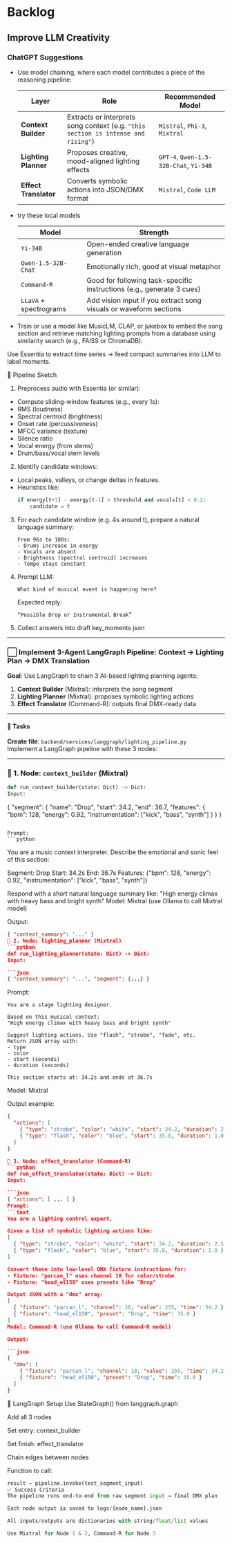# Backlog

## Improve LLM Creativity

### ChatGPT Suggestions

- Use model chaining, where each model contributes a piece of the reasoning pipeline:

  | Layer                 | Role                                                                              | Recommended Model                         |
  | --------------------- | --------------------------------------------------------------------------------- | ----------------------------------------- |
  | **Context Builder**   | Extracts or interprets song context (e.g. `"this section is intense and rising"`) | `Mistral`, `Phi-3`, `Mixtral`             |
  | **Lighting Planner**  | Proposes creative, mood-aligned lighting effects                                  | `GPT-4`, `Qwen-1.5-32B-Chat`, `Yi-34B`        |
  | **Effect Translator** | Converts symbolic actions into JSON/DMX format                                    | `Mistral`, `Code LLM`    |

- try these local models

  | Model                  | Strength                                                              |
  | ---------------------- | --------------------------------------------------------------------- |
  | `Yi-34B`               | Open-ended creative language generation                               |
  | `Qwen-1.5-32B-Chat`    | Emotionally rich, good at visual metaphor                             |
  | `Command-R`            | Good for following task-specific instructions (e.g., generate 3 cues) |
  | `LLaVA` + spectrograms | Add vision input if you extract song visuals or waveform sections     |


- Train or use a model like MusicLM, CLAP, or jukebox to embed the song section and retrieve matching lighting prompts from a database using similarity search (e.g., FAISS or ChromaDB).


Use Essentia to extract time series → feed compact summaries into LLM to label moments.

🧩 Pipeline Sketch

1. Preprocess audio with Essentia (or similar):
  - Compute sliding-window features (e.g., every 1s):
  - RMS (loudness)
  - Spectral centroid (brightness)
  - Onset rate (percussiveness)
  - MFCC variance (texture)
  - Silence ratio
  - Vocal energy (from stems)
  - Drum/bass/vocal stem levels

2. Identify candidate windows:
  - Local peaks, valleys, or change deltas in features.
  - Heuristics like:
    ```python
    if energy[t+1] - energy[t-1] > threshold and vocals[t] < 0.2:
        candidate = t
    ```

3. For each candidate window (e.g. 4s around t), prepare a natural language summary:
    ```
    From 96s to 100s:
    - Drums increase in energy
    - Vocals are absent
    - Brightness (spectral centroid) increases
    - Tempo stays constant
    ```
    
4. Prompt LLM:

    ```
    What kind of musical event is happening here?
    ```

    Expected reply:

    ```
    “Possible Drop or Instrumental Break”
    ```

5. Collect answers into draft key_moments json


-----------------------------------------------------------------------------------------------------------------------------------------------


### ⬜ Implement 3-Agent LangGraph Pipeline: Context → Lighting Plan → DMX Translation

**Goal**: Use LangGraph to chain 3 AI-based lighting planning agents:
1. **Context Builder** (Mixtral): interprets the song segment
2. **Lighting Planner** (Mixtral): proposes symbolic lighting actions
3. **Effect Translator** (Command-R): outputs final DMX-ready data

---

#### 🧠 Tasks

**Create file**: `backend/services/langgraph/lighting_pipeline.py`  
Implement a LangGraph pipeline with these 3 nodes:

---

### 🔷 1. Node: `context_builder` (Mixtral)

```python
def run_context_builder(state: Dict) -> Dict:
Input:

```
{
  "segment": {
    "name": "Drop",
    "start": 34.2,
    "end": 36.7,
    "features": {
      "bpm": 128,
      "energy": 0.92,
      "instrumentation": ["kick", "bass", "synth"]
    }
  }
}
```

Prompt:
```python

```
You are a music context interpreter.
Describe the emotional and sonic feel of this section:

Segment: Drop
Start: 34.2s
End: 36.7s
Features: {"bpm": 128, "energy": 0.92, "instrumentation": ["kick", "bass", "synth"]}

Respond with a short natural language summary like:
"High energy climax with heavy bass and bright synth"
Model: Mixtral (use Ollama to call Mixtral model)

Output:

```json
{ "context_summary": "..." }
🔷 2. Node: lighting_planner (Mixtral)
```python
def run_lighting_planner(state: Dict) -> Dict:
Input:

```json
{ "context_summary": "...", "segment": {...} }
```

Prompt:

```text
You are a stage lighting designer.

Based on this musical context:
"High energy climax with heavy bass and bright synth"

Suggest lighting actions. Use "flash", "strobe", "fade", etc.
Return JSON array with:
- type
- color
- start (seconds)
- duration (seconds)

This section starts at: 34.2s and ends at 36.7s
```

Model: Mixtral

Output example:

```json
{
  "actions": [
    { "type": "strobe", "color": "white", "start": 34.2, "duration": 2.5 },
    { "type": "flash", "color": "blue", "start": 35.0, "duration": 1.0 }
  ]
}

🔷 3. Node: effect_translator (Command-R)
```python
def run_effect_translator(state: Dict) -> Dict:
Input:

```json
{ "actions": [ ... ] }
Prompt:
```text
You are a lighting control expert.

Given a list of symbolic lighting actions like:
[
  { "type": "strobe", "color": "white", "start": 34.2, "duration": 2.5 },
  { "type": "flash", "color": "blue", "start": 35.0, "duration": 1.0 }
]

Convert these into low-level DMX fixture instructions for:
- Fixture: "parcan_l" uses channel 10 for color/strobe
- Fixture: "head_el150" uses presets like "Drop"

Output JSON with a "dmx" array:
[
  { "fixture": "parcan_l", "channel": 10, "value": 255, "time": 34.2 },
  { "fixture": "head_el150", "preset": "Drop", "time": 35.0 }
]
Model: Command-R (use Ollama to call Command-R model)

Output:

```json
{
  "dmx": [
    { "fixture": "parcan_l", "channel": 10, "value": 255, "time": 34.2 },
    { "fixture": "head_el150", "preset": "Drop", "time": 35.0 }
  ]
}
```
🔁 LangGraph Setup
Use StateGraph() from langgraph.graph

Add all 3 nodes

Set entry: context_builder

Set finish: effect_translator

Chain edges between nodes

Function to call:

```python
result = pipeline.invoke(test_segment_input)
✅ Success Criteria
The pipeline runs end-to-end from raw segment input → final DMX plan

Each node output is saved to logs/{node_name}.json

All inputs/outputs are dictionaries with string/float/list values

Use Mixtral for Node 1 & 2, Command-R for Node 3